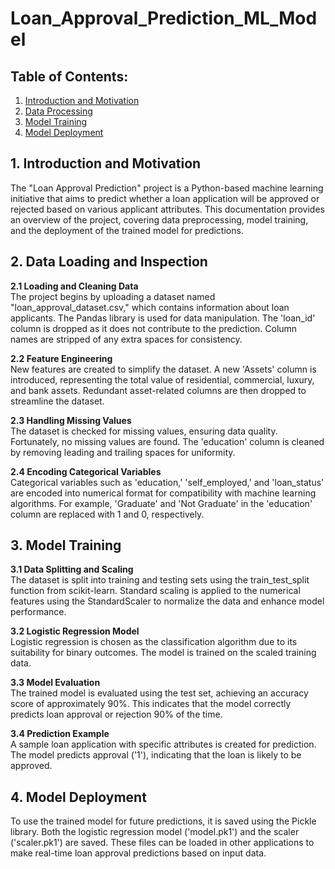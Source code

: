 # Loan_Approval_Prediction_ML_Model

## Table of Contents:
1. [Introduction and Motivation](#data)
2. [Data Processing](#cau2)
3. [Model Training](#cau3)
4. [Model Deployment](#cau4)

<div id='data'/>
  
## 1. Introduction and Motivation
The "Loan Approval Prediction" project is a Python-based machine learning initiative that aims to predict whether a loan application will be approved or rejected based on various applicant attributes. This documentation provides an overview of the project, covering data preprocessing, model training, and the deployment of the trained model for predictions.
  
  
## 2. Data Loading and Inspection
**2.1 Loading and Cleaning Data**  
The project begins by uploading a dataset named "loan_approval_dataset.csv," which contains information about loan applicants. The Pandas library is used for data manipulation. The 'loan_id' column is dropped as it does not contribute to the prediction. Column names are stripped of any extra spaces for consistency.

**2.2 Feature Engineering**  
New features are created to simplify the dataset. A new 'Assets' column is introduced, representing the total value of residential, commercial, luxury, and bank assets. Redundant asset-related columns are then dropped to streamline the dataset.

**2.3 Handling Missing Values**  
The dataset is checked for missing values, ensuring data quality. Fortunately, no missing values are found. The 'education' column is cleaned by removing leading and trailing spaces for uniformity.

**2.4 Encoding Categorical Variables**  
Categorical variables such as 'education,' 'self_employed,' and 'loan_status' are encoded into numerical format for compatibility with machine learning algorithms. For example, 'Graduate' and 'Not Graduate' in the 'education' column are replaced with 1 and 0, respectively.
<div id='cau3'/>

## 3.  Model Training

**3.1 Data Splitting and Scaling**  
The dataset is split into training and testing sets using the train_test_split function from scikit-learn. Standard scaling is applied to the numerical features using the StandardScaler to normalize the data and enhance model performance.

**3.2 Logistic Regression Model**  
Logistic regression is chosen as the classification algorithm due to its suitability for binary outcomes. The model is trained on the scaled training data.

**3.3 Model Evaluation**  
The trained model is evaluated using the test set, achieving an accuracy score of approximately 90%. This indicates that the model correctly predicts loan approval or rejection 90% of the time.

**3.4 Prediction Example**  
A sample loan application with specific attributes is created for prediction. The model predicts approval ('1'), indicating that the loan is likely to be approved.

<div id='cau4'/>

  
## 4. Model Deployment
To use the trained model for future predictions, it is saved using the Pickle library. Both the logistic regression model ('model.pk1') and the scaler ('scaler.pk1') are saved. These files can be loaded in other applications to make real-time loan approval predictions based on input data.
